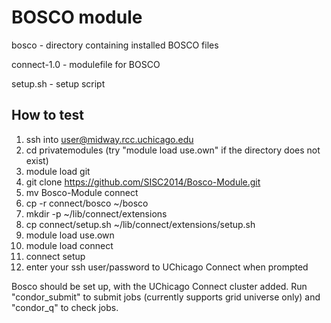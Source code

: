 BOSCO module
============

bosco - directory containing installed BOSCO files 

connect-1.0 - modulefile for BOSCO

setup.sh - setup script

How to test
-----------
1. ssh into user@midway.rcc.uchicago.edu
2. cd privatemodules (try "module load use.own" if the directory does not exist)
3. module load git
4. git clone https://github.com/SISC2014/Bosco-Module.git
5. mv Bosco-Module connect
6. cp -r connect/bosco ~/bosco
7. mkdir -p ~/lib/connect/extensions
8. cp connect/setup.sh ~/lib/connect/extensions/setup.sh
9. module load use.own
10. module load connect
11. connect setup
12. enter your ssh user/password to UChicago Connect when prompted

Bosco should be set up, with the UChicago Connect cluster added. Run "condor_submit" to submit jobs (currently supports grid universe only) and "condor_q" to check jobs. 
